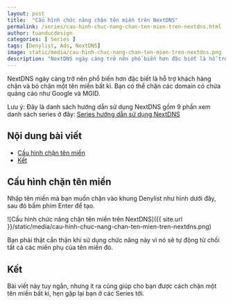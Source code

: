 ```yaml
---
layout: post
title:  "Cấu hình chức năng chặn tên miền trên NextDNS"
permalink: /series/cau-hinh-chuc-nang-chan-ten-mien-tren-nextdns.html
author: tuanducdesign
categories: [ Series ]
tags: [Denylist, Ads, NextDNS]
image: static/media/cau-hinh-chuc-nang-chan-ten-mien-tren-nextdns.png
description: "NextDNS ngày càng trở nên phổ biến hơn đặc biết là hỗ trợ khách hàng chặn và bỏ chặn một tên miền bất kì. Bạn có thể chặn các domain có chứa quảng cáo như Google và MGID."
---
```


NextDNS ngày càng trở nên phổ biến hơn đặc biết là hỗ trợ khách hàng chặn và bỏ chặn một tên miền bất kì. Bạn có thể chặn các domain có chứa quảng cáo như Google và MGID.

Lưu ý: Đây là danh sách hướng dẫn sử dụng NextDNS gồm 9 phần xem danh sách series ở đây: [Series hướng dẫn sử dụng NextDNS](https://tuanducdesign.com/series-nextdns.html)

## Nội dung bài viết

- [Cấu hình chặn tên miền](#cấu-hình-chặn-tên-miền)
- [Kết](#kết)

## Cấu hình chặn tên miền

Nhập tên miền mà bạn muốn chặn vào khung Denylist như hình dưới đây, sau đó bấm phím Enter để tạo.

![Cấu hình chức năng chặn tên miền trên NextDNS]({{ site.url }}/static/media/cau-hinh-chuc-nang-chan-ten-mien-tren-nextdns.png)

Bạn phải thật cẩn thận khi sử dụng chức năng này vì nó sẽ tự động từ chối tất cả các miền phụ của tên miền đó.

## Kết

Bài viết này tuy ngắn, nhưng ít ra cũng giúp cho bạn được cách chặn một tên miền bất kì, hẹn gặp lại bạn ở các Series tới.
